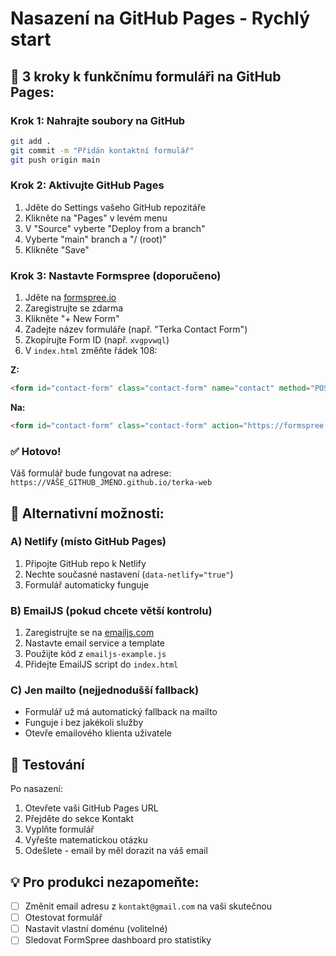 # Nasazení na GitHub Pages - Rychlý start

## 🚀 3 kroky k funkčnímu formuláři na GitHub Pages:

### Krok 1: Nahrajte soubory na GitHub
```bash
git add .
git commit -m "Přidán kontaktní formulář"
git push origin main
```

### Krok 2: Aktivujte GitHub Pages
1. Jděte do Settings vašeho GitHub repozitáře
2. Klikněte na "Pages" v levém menu
3. V "Source" vyberte "Deploy from a branch"
4. Vyberte "main" branch a "/ (root)"
5. Klikněte "Save"

### Krok 3: Nastavte Formspree (doporučeno)
1. Jděte na [formspree.io](https://formspree.io)
2. Zaregistrujte se zdarma
3. Klikněte "+ New Form"
4. Zadejte název formuláře (např. "Terka Contact Form")
5. Zkopírujte Form ID (např. `xvgpvwql`)
6. V `index.html` změňte řádek 108:

**Z:**
```html
<form id="contact-form" class="contact-form" name="contact" method="POST" data-netlify="true" data-netlify-honeypot="bot-field">
```

**Na:**
```html
<form id="contact-form" class="contact-form" action="https://formspree.io/f/xvgpvwql" method="POST">
```

### ✅ Hotovo!
Váš formulář bude fungovat na adrese: `https://VÁŠE_GITHUB_JMÉNO.github.io/terka-web`

## 🔄 Alternativní možnosti:

### A) Netlify (místo GitHub Pages)
1. Připojte GitHub repo k Netlify
2. Nechte současné nastavení (`data-netlify="true"`)
3. Formulář automaticky funguje

### B) EmailJS (pokud chcete větší kontrolu)
1. Zaregistrujte se na [emailjs.com](https://emailjs.com)
2. Nastavte email service a template
3. Použijte kód z `emailjs-example.js`
4. Přidejte EmailJS script do `index.html`

### C) Jen mailto (nejjednodušší fallback)
- Formulář už má automatický fallback na mailto
- Funguje i bez jakékoli služby
- Otevře emailového klienta uživatele

## 🔧 Testování
Po nasazení:
1. Otevřete vaši GitHub Pages URL
2. Přejděte do sekce Kontakt
3. Vyplňte formulář
4. Vyřešte matematickou otázku
5. Odešlete - email by měl dorazit na váš email

## 💡 Pro produkci nezapomeňte:
- [ ] Změnit email adresu z `kontakt@gmail.com` na vaši skutečnou
- [ ] Otestovat formulář
- [ ] Nastavit vlastní doménu (volitelné)
- [ ] Sledovat FormSpree dashboard pro statistiky